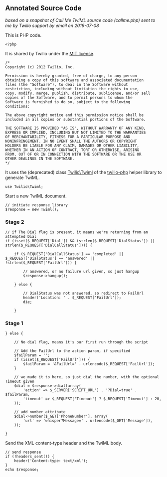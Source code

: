 ## Annotated Source Code

*based on a snapshot of Call Me TwiML source code (callme.php)
sent to me by Twilio support by email on 2019-07-08*

This is PHP code.

```
<?php
```

It is shared by Twilio under the
[MIT license](https://opensource.org/licenses/MIT).

```
/*
Copyright (c) 2012 Twilio, Inc.

Permission is hereby granted, free of charge, to any person
obtaining a copy of this software and associated documentation
files (the "Software"), to deal in the Software without
restriction, including without limitation the rights to use,
copy, modify, merge, publish, distribute, sublicense, and/or sell
copies of the Software, and to permit persons to whom the
Software is furnished to do so, subject to the following
conditions:

The above copyright notice and this permission notice shall be
included in all copies or substantial portions of the Software.

THE SOFTWARE IS PROVIDED "AS IS", WITHOUT WARRANTY OF ANY KIND,
EXPRESS OR IMPLIED, INCLUDING BUT NOT LIMITED TO THE WARRANTIES
OF MERCHANTABILITY, FITNESS FOR A PARTICULAR PURPOSE AND
NONINFRINGEMENT. IN NO EVENT SHALL THE AUTHORS OR COPYRIGHT
HOLDERS BE LIABLE FOR ANY CLAIM, DAMAGES OR OTHER LIABILITY,
WHETHER IN AN ACTION OF CONTRACT, TORT OR OTHERWISE, ARISING
FROM, OUT OF OR IN CONNECTION WITH THE SOFTWARE OR THE USE OR
OTHER DEALINGS IN THE SOFTWARE.
*/
```

It uses the (deprecated) class
[Twilio\Twiml](https://www.twilio.com/docs/libraries/reference/twilio-php/5.34.1/class-Twilio.Twiml.html)
of the [twilio-php](https://github.com/twilio/twilio-php) helper library
to generate TwiML.

```
use Twilio\Twiml;
```

Start a new TwiML document.

```
// initiate response library
$response = new Twiml();
```

### Stage 2

```
// if The Dial flag is present, it means we're returning from an attempted Dial
if (isset($_REQUEST['Dial']) && (strlen($_REQUEST['DialStatus']) || strlen($_REQUEST['DialCallStatus']))) {

	if ($_REQUEST['DialCallStatus'] == 'completed' || $_REQUEST['DialStatus'] == 'answered' || !strlen($_REQUEST['FailUrl'])) {

		// answered, or no failure url given, so just hangup
		$response->hangup();

	} else {

		// DialStatus was not answered, so redirect to FailUrl
		header('Location: ' . $_REQUEST['FailUrl']);
		die;

	}
```

### Stage 1

```
} else {

	// No dial flag, means it's our first run through the script

	// Add the FailUrl to the action param, if specified
	$failParam = '';
	if (isset($_REQUEST['FailUrl'])) {
		$failParam = '&FailUrl=' . urlencode($_REQUEST['FailUrl']);
	}

	// we made it to here, so just dial the number, with the optional Timeout given
	$dial = $response->dial(array(
		'action' => $_SERVER['SCRIPT_URL'] . '?Dial=true' . $failParam,
		'timeout' => $_REQUEST['Timeout'] ? $_REQUEST['Timeout'] : 20,
	));

	// add number attribute
	$dial->number($_GET['PhoneNumber'], array(
		'url' => 'whisper?Message=' . urlencode($_GET['Message']),
	));

}
```

Send the XML content-type header and the TwiML body.

```
// send response
if (!headers_sent()) {
	header('Content-type: text/xml');
}
echo $response;
```
